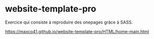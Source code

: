 # website-template-pro

Exercice qui consiste à reproduire des onepages grâce à SASS.

https://maxco41.github.io/website-template-pro/HTML/home-main.html
